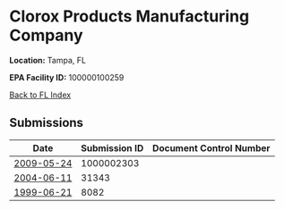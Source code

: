 # Clorox Products Manufacturing Company

**Location:** Tampa, FL

**EPA Facility ID:** 100000100259

[Back to FL Index](../../index.md)

## Submissions

| Date | Submission ID | Document Control Number |
|------|--------------|-------------------------|
| [2009-05-24](submissions/1000002303.md) | 1000002303 |  |
| [2004-06-11](submissions/31343.md) | 31343 |  |
| [1999-06-21](submissions/8082.md) | 8082 |  |
